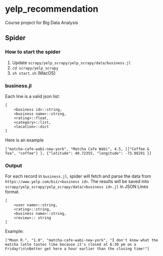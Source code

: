 # yelp_recommendation
Course project for Big Data Analysis

## Spider

### How to start the spider
1. Update `scrapy/yelp_scrapy/yelp_scrapy/data/business.jl`
2. `cd scrapy/yelp_scrapy`
3. `sh start.sh` (MacOS)

### business.jl

Each line is a valid json list:

```
[
    <business id>::string,
    <business name>::string,
    <rating>::float,
    <category>::list,
    <location>::dict
]
```

Here is an example
```
["matcha-cafe-wabi-new-york", "Matcha Cafe Wabi", 4.5, [["Coffee & Tea", "coffee"] ], {"latitude": 40.72355, "longitude": -73.98291 }]
```

### Output

For each record in `business.jl`, spider will fetch and parse the data from `https://www.yelp.com/biz/<business id>`. The results will be saved into `scrapy/yelp_scrapy/yelp_scrapy/data/<business id>.jl` in JSON Lines format.

```
[
    <user name>::string,
    <rating>::string,
    <business name>::string,
    <review>:: string
]
```

Example:

```
["Moon R.", "1.0", "matcha-cafe-wabi-new-york", "I don't know what the matcha latte tastes like because it's closed at 6:30 pm on a Friday!\n\nBetter get here a hour earlier than the closing time!"]
```
